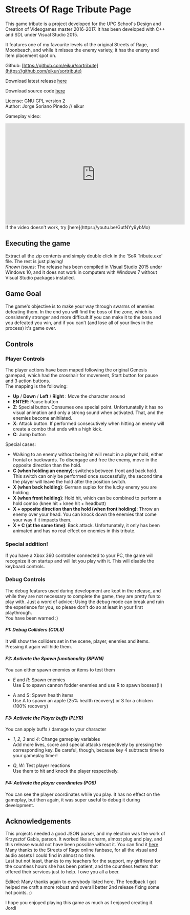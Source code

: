 # Streets Of Rage Tribute Page

This game tribute is a project developed for the UPC School's Design and Creation of Videogames master 2016-2017. It has been developed with C++ and SDL under Visual Studio 2015.

It features one of my favourite levels of the original Streets of Rage, Moonbeach, and while it misses the enemy variety, it has the enemy and item placement spot on.

Github: [https://github.com/eikur/sortribute](https://github.com/eikur/sortribute)   

Download latest release [here](https://github.com/eikur/sortribute/files/1010897/StreetsOfRageTributeRelease.zip)   

Download source code [here](https://github.com/eikur/sortribute/archive/1.1.zip)   

License: GNU GPL version 2  
Author: Jorge Soriano Pinedo // eikur  

Gameplay video: 
<iframe width="560" height="315" src="https://www.youtube.com/embed/GutNYy9ybMo" frameborder="0" allowfullscreen></iframe>
If the video doesn't work, try [here](https://youtu.be/GutNYy9ybMo)   


## Executing the game
Extract all the zip contents and simply double click in the 'SoR Tribute.exe' file. The rest is just playing!  
_Known issues_: The release has been compiled in Visual Studio 2015 under Windows 10, and it does not work in computers with Windows 7 without Visual Studio packages installed.

## Game Goal
The game's objective is to make your way through swarms of enemies defeating them. In the end you will find the boss of the zone, which is consistently stronger and more difficult.If you can make it to the boss and you defeated you win, and if you can't (and lose all of your lives in the process) it's game over.

## Controls

### Player Controls

The player actions have been maped following the original Genesis gamepad, which had the crosshair for movement, Start button for pause and 3 action buttons.  
The mapping is the following:  

- **Up** / **Down** / **Left** / **Right** : Move the character around
- **ENTER**: Pause button  
- **Z**: Special button. Consumes one special point. Unfortunatelly it has no visual animation and only a strong sound when activated. That, and the enemies become anihilated.  
- **X**: Attack button. If performed consecutively when hitting an enemy will create a combo that ends with a high kick.
- **C**: Jump button

Special cases:

- Walking to an enemy without being hit will result in a player hold, either frontal or backwards. To disengage and free the enemy, move in the opposite direction than the hold.  
- **C (when holding an enemy)**: switches between front and back hold. This switch can only be performed once successfully, the second time the player will leave the hold after the position switch.  
- **X (when back holding)**: German suplex for the lucky enemy you are holding  
- **X (when front holding)**: Hold hit, which can be combined to perform a hold combo (knee hit + knee hit + headbutt)  
- **X + opposite direction than the hold (when front holding)**: Throw an enemy over your head. You can knock down the enemies that come your way if it impacts them.  
- **X + C (at the same time)**: Back attack. Unfortunately, it only has been animated and has no real effect on enemies in this tribute.

### Special addition! 
If you have a Xbox 360 controller connected to your PC, the game will recognize it on startup and will let you play with it. This will disable the keyboard controls.

### Debug Controls
The debug features used during development are kept in the release, and while they are not necessary to complete the game,  they are pretty fun to play with. Just a word of advice: Using the debug mode can break and ruin the experience for you, so please don't do so at least in your first playthrough.  
You have been warned :)

#### **_F1: Debug Colliders (COLS)_**  
It will show the colliders set in the scene, player, enemies and items. Pressing it again will hide them.  

#### **_F2: Activate the Spawn functionality (SPWN)_**  
You can either spawn enemies or items to test them  

- _E_ and _R_: Spawn enemies  
Use E to spawn cannon fodder enemies and use R to spawn bosses(!!)  

- A and S: Spawn health items  
Use A to spawn an apple (25% health recovery) or S for a chicken (100% recovery)  

#### **_F3: Activate the Player buffs (PLYR)_**  
You can apply buffs / damage to  your character  

- _1_, _2_, _3_ and _4_: Change gameplay variables  
Add more lives, score and special attacks respectively by pressing the corresponding key. Be careful, though, because key 4 subtracts time to your gameplay timer!  

- _Q_, _W_: Test player reactions  
Use them to hit and knock the player respectively.  

#### **_F4: Activate the player coordinates (POS)_**  
You can see the player coordinates while you play. It has no effect on the gameplay, but then again, it was super useful to debug it during development.


## Acknowledgements
This projects needed a good JSON parser, and my election was the work of Krzysztof Gabis, parson. It worked like a charm, almost plug and play, and this release would not have been possible without it. You can find it [here](https://github.com/kgabis/parson)  
Many thanks to the Streets of Rage online fanbase, for all the visual and audio assets I could find in almost no time.  
Last but not least, thanks to my teachers for the support, my girlfriend for the countless hours she has been patient, and the countless testers that offered their services just to help. I owe you all a beer.  

Edited: Many thanks again to everybody listed here. The feedback I got helped me craft a more robust and overall better 2nd release fixing some hot points. :) 

I hope you enjoyed playing this game as much as I enjoyed creating it.  
Jordi
